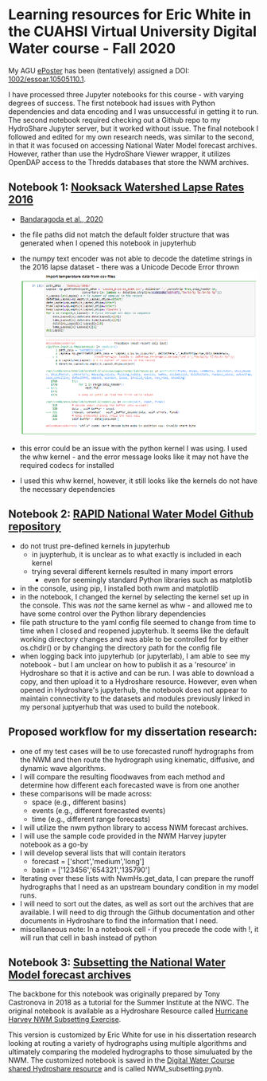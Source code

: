 # Learning resources for Eric White in the CUAHSI Virtual University Digital Water course - Fall 2020

My AGU [ePoster](https://agu2020fallmeeting-agu.ipostersessions.com/default.aspx?s=1E-F8-CA-25-21-94-C5-4A-A0-1B-6D-F2-89-0D-BF-78&guestview=true) has been (tentatively) assigned a DOI: [1002/essoar.10505110.1](https://doi.org/10.1002/essoar.10505110.1).

I have processed three Jupyter notebooks for this course - with varying degrees of success. The first notebook had issues with Python dependencies and data encoding and I was unsuccessful in getting it to run. The second notebook required checking out a Github repo to my HydroShare Jupyter server, but it worked without issue. The final notebook I followed and edited for my own research needs, was similar to the second, in that it was focused on accessing National Water Model forecast archives. However, rather than use the HydroShare Viewer wrapper, it utilizes OpenDAP access to the Thredds databases that store the NWM archives.

## Notebook 1: [Nooksack Watershed Lapse Rates 2016](https://www.hydroshare.org/resource/222e832d3df24dea9bae9bbeb6f4219d/)
- [Bandaragoda et al., 2020](https://doi.org/10.1016/j.dib.2020.105578)
- the file paths did not match the default folder structure that was generated when I opened this notebook in jupyterhub
- the numpy text encoder was not able to decode the datetime strings in the 2016 lapse dataset - there was a Unicode Decode Error thrown![image](https://github.com/edwhite12/learning-resources/blob/master/Nooksack_error.PNG)
- this error could be an issue with the python kernel I was using. I used the whw kernel - and the error message looks like it may not have the required codecs for installed

- I used this whw kernel, however, it still looks like the kernels do not have the necessary dependencies

 ## Notebook 2: [RAPID National Water Model Github repository](https://github.com/rapid-research/tutorial_rapid-nationalwatermodel)
- do not trust pre-defined kernels in jupyterhub
  - in juypterhub, it is unclear as to what exactly is included in each kernel
  - trying several different kernels resulted in many import errors
    - even for seemingly standard Python libraries such as matplotlib
- in the console, using pip, I installed both nwm and matplotlib
- in the notebook, I changed the kernel by selecting the kernel set up in the console. This was *not* the same kernel as whw - and allowed me to have some control over the Python library dependencies
- file path structure to the yaml config file seemed to change from time to time when I closed and reopened jupyterhub. It seems like the default working directory changes and was able to be controlled for by either os.chdir() or by changing the directory path for the config file
- when logging back into jupyterhub (or jupyterlab), I am able to see my notebook - but I am unclear on how to publish it as a 'resource' in Hydroshare so that it is active and can be run. I was able to download a copy, and then upload it to a Hydroshare resource. However, even when opened in Hydroshare's jupyterhub, the notebook does not appear to maintain connectivity to the datasets and modules previously linked in my personal juptyerhub that was used to build the notebook.


## Proposed workflow for my dissertation research:
- one of my test cases will be to use forecasted runoff hydrographs from the NWM and then route the hydrograph using kinematic, diffusive, and dynamic wave algorithms.
- I will compare the resulting floodwaves from each method and determine how different each forecasted wave is from one another
- these comparisons will be made across:
    - space (e.g., different basins)
    - events (e.g., different forecasted events)
    - time (e.g., different range forecasts)
- I will utilize the nwm python library to access NWM forecast archives.
- I will use the sample code provided in the NWM Harvey jupyter notebook as a go-by
- I will develop several lists that will contain iterators
    - forecast = ['short','medium','long']
    - basin = ['123456','654321','135790']
- Iterating over these lists with NwmHs.get_data, I can prepare the runoff hydrographs that I need as an upstream boundary condition in my model runs.
- I will need to sort out the dates, as well as sort out the archives that are available. I will need to dig through the Github documentation and other documents in Hydroshare to find the information that I need.
- miscellaneous note: In a notebook cell - if you precede the code with !, it will run that cell in bash instead of python

 ## Notebook 3: [Subsetting the National Water Model forecast archives](https://www.hydroshare.org/resource/3db192783bcb4599bab36d43fc3413db/)
The backbone for this notebook was originally prepared by Tony Castronova in 2018 as a tutorial for the Summer Institute at the NWC. The original notebook is available as a Hydroshare Resource called [Hurricane Harvey NWM Subsetting Exercise](https://www.hydroshare.org/resource/3db192783bcb4599bab36d43fc3413db/).

This version is customized by Eric White for use in his dissertation research looking at routing a variety of hydrographs using multiple algorithms and ultimately comparing the modeled hydrographs to those simuluated by the NWM. The customized notebook is saved in the [Digital Water Course shared Hydroshare resource](https://www.hydroshare.org/resource/01fb1caf21fc45fb9ac1257bb276bc7a/) and is called NWM_subsetting.pynb.


